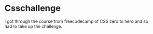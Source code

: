 # Csschallenge
I got through the course from freecodecamp of CSS zero to hero and so had to take up the challenge.
